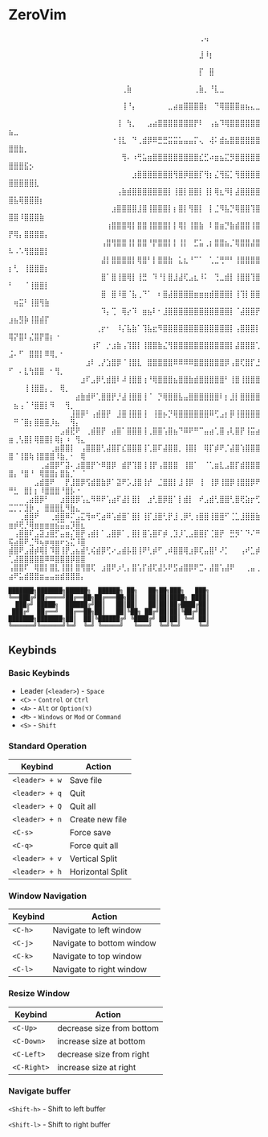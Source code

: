# ZeroVim
⠀⠀⠀⠀⠀⠀⠀⠀⠀⠀⠀⠀⠀⠀⠀⠀⠀⠀⠀⠀⠀⠀⠀⠀⠀⠀⠀⠀⠀⠀⠀⠀⠀⠀⠀⠀⠀⢀⢤⠀⠀⠀⠀⠀⠀⠀⠀⠀⠀⠀⠀⠀⠀⠀⠀⠀⠀⠀⠀⠀⠀⠀⠀⠀
⠀⠀⠀⠀⠀⠀⠀⠀⠀⠀⠀⠀⠀⠀⠀⠀⠀⠀⠀⠀⠀⠀⠀⠀⠀⠀⠀⠀⠀⠀⠀⠀⠀⠀⠀⠀⠀⣸⠸⡆⠀⠀⠀⠀⠀⠀⠀⠀⠀⠀⠀⠀⠀⠀⠀⠀⠀⠀⠀⠀⠀⠀⠀⠀
⠀⠀⠀⠀⠀⠀⠀⠀⠀⠀⠀⠀⠀⠀⠀⠀⠀⠀⠀⠀⠀⠀⠀⠀⠀⠀⠀⠀⠀⠀⠀⠀⠀⠀⠀⠀⠀⡏⠀⣿⠀⠀⠀⠀⠀⠀⠀⠀⠀⠀⠀⠀⠀⠀⠀⠀⠀⠀⠀⠀⠀⠀⠀⠀
⠀⠀⠀⠀⠀⠀⠀⠀⠀⠀⠀⠀⠀⠀⠀⠀⠀⠀⠀⠀⠀⠀⢀⣷⠀⠀⠀⠀⠀⠀⠀⠀⠀⠀⠀⠀⢀⣷⡀⠘⣇⣀⠀⠀⠀⠀⠀⠀⠀⠀⠀⠀⠀⠀⠀⠀⠀⠀⠀⠀⠀⠀⠀⠀
⠀⠀⠀⠀⠀⠀⠀⠀⠀⠀⠀⠀⠀⠀⠀⠀⠀⠀⠀⠀⠀⠀⢸⠘⡄⠀⠀⠀⠀⠀⠀⣀⣴⣶⣿⣿⣿⣿⡆⠀⠙⢿⣿⣿⣿⣶⣦⣄⣀⠀⠀⠀⠀⠀⠀⠀⠀⠀⠀⠀⠀⠀⠀⠀
⠀⠀⠀⠀⠀⠀⠀⠀⠀⠀⠀⠀⠀⠀⠀⠀⠀⠀⠀⠀⠀⢸⠀⢳⡀⠀⠀⣠⣴⣿⣿⣿⣿⣿⣿⣿⡟⠇⠀⢠⣦⠹⢿⣿⣿⣿⣿⣿⣿⣦⣀⠀⠀⠀⠀⠀⠀⠀⠀⠀⠀⠀⠀⠀
⠀⠀⠀⠀⠀⠀⠀⠀⠀⠀⠀⠀⠀⠀⠀⠀⠀⠀⠀⠀⠐⢸⣇⠀⠙⢀⣾⡿⠿⣛⣛⣭⣭⣥⣤⣤⡍⢄⠀⢼⠅⣾⣦⣿⣿⣿⣿⣿⣿⣿⣿⣷⡀⠀⠀⠀⠀⠀⠀⠀⠀⠀⠀⠀
⠀⠀⠀⠀⠀⠀⠀⠀⠀⠀⠀⠀⠀⠀⠀⠀⠀⠀⠀⠀⠀⠀⢻⠄⠰⢛⣥⣶⣿⣿⣿⣿⣿⣿⣿⣿⣿⣎⣋⠴⣶⣦⣍⡻⣿⣿⣿⣿⣿⣿⣿⣿⣯⡢⠀⠀⠀⠀⠀⠀⠀⠀⠀⠀
⠀⠀⠀⠀⠀⠀⠀⠀⠀⠀⠀⠀⠀⠀⠀⠀⠀⠀⠀⠀⠀⠀⠀⠀⣰⣿⣿⣿⣿⣿⣿⣿⢻⣿⡿⣿⣿⡏⢻⡆⣌⢻⣯⡁⢻⣿⣿⣿⣿⣿⣿⣿⣿⣿⣇⠀⠀⠀⠀⠀⠀⠀⠀⠀
⠀⠀⠀⠀⠀⠀⠀⠀⠀⠀⠀⠀⠀⠀⠀⠀⠀⠀⠀⠀⠀⢠⣷⣾⣿⣿⣿⣿⣿⣿⣿⡇⢸⣿⡇⣿⣿⡇⢸⡇⢿⣆⠻⡇⣼⣿⣿⣿⣿⣿⣧⢿⣿⣿⣿⡆⠀⠀⠀⠀⠀⠀⠀⠀
⠀⠀⠀⠀⠀⠀⠀⠀⠀⠀⠀⠀⠀⠀⠀⠀⠀⠀⠀⠀⣰⣿⣿⣿⣿⣸⣿⢸⣿⣿⣿⡇⡆⣿⡇⢻⣿⡇⠀⡇⣈⠻⣧⡙⢿⣿⣿⢹⣿⣿⣿⠸⣿⣿⣿⣷⠀⠀⠀⠀⠀⠀⠀⠀
⠀⠀⠀⠀⠀⠀⠀⠀⠀⠀⠀⠀⠀⠀⠀⠀⠀⠀⠀⢰⣿⣿⣿⢿⡇⣿⣿⢸⣿⣿⣿⡇⡇⢿⡇⢸⣿⣷⠀⠇⣿⣶⡙⣷⣾⣿⣿⢸⣿⡟⢿⡄⣿⣿⣿⣿⡄⠀⠀⠀⠀⠀⠀⠀
⠀⠀⠀⠀⠀⠀⠀⠀⠀⠀⠀⠀⠀⠀⠀⠀⠀⠀⢠⣿⢻⣿⣿⢸⡇⣿⣿⠘⡟⣿⣿⡇⡇⢸⡇⠀⣋⣥⢀⡆⣿⣿⣦⡈⢿⣿⣿⣼⣿⠧⠠⠡⢻⣿⣿⣿⡇⠀⠀⠀⠀⠀⠀⠀
⠀⠀⠀⠀⠀⠀⠀⠀⠀⠀⠀⠀⠀⠀⠀⠀⠀⠀⣼⡇⣿⣿⣿⣿⡇⢿⣿⠃⡇⣿⣿⣷⠀⣅⣆⠘⠉⠁⠀⢁⣈⢛⠛⠃⢸⣿⣿⣿⣿⡆⢃⠀⢸⣿⣿⣿⡆⠀⠀⠀⠀⠀⠀⠀
⠀⠀⠀⠀⠀⠀⠀⠀⠀⠀⠀⠀⠀⠀⠀⠀⠀⠀⣿⠁⣿⢸⣿⢿⡇⢸⣛⠀⠹⠘⡇⣿⣸⣼⢏⣠⣆⠸⠅⠀⢙⣀⣾⡇⢸⣿⣿⢹⣿⠃⠀⠀⠈⢸⣿⣿⡇⠀⠀⠀⠀⠀⠀⠀
⠀⠀⠀⠀⠀⠀⠀⠀⠀⠀⠀⠀⠀⠀⠀⠀⠀⠀⣿⠀⣿⠸⣿⠈⣧⢀⠙⠁⠀⠆⣿⣼⣿⣿⣿⣿⣶⣶⣶⣾⣿⣿⣿⡇⢸⢹⡇⣿⣿⠀⢶⣭⠃⢸⣿⢻⣷⠀⠀⠀⠀⠀⠀⠀
⠀⠀⠀⠀⠀⠀⠀⠀⠀⠀⠀⠀⠀⠀⠀⠀⠀⠀⠹⡄⢉⠀⢿⡔⠹⠀⣶⣦⠇⠂⣸⣿⣿⣿⣿⣿⣿⣿⣿⣿⣿⣿⣿⡇⠈⣼⣿⣿⡟⣰⣦⣻⡷⢸⣿⣾⡏⠀⠀⠀⠀⠀⠀⠀
⠀⠀⠀⠀⠀⠀⠀⠀⠀⠀⠀⠀⠀⠀⠀⠀⠀⢀⡖⠂⠀⠸⡌⣧⣷⠁⢹⣧⣖⠻⣿⣿⣿⣿⣿⣿⣿⣿⣿⣿⣿⣿⣿⡇⢠⣿⣿⣿⡇⢿⡝⣿⠇⣌⣿⡟⣿⡆⠐⠀⠀⠀⠀⠀
⠀⠀⠀⠀⠀⠀⠀⠀⠀⠀⠀⠀⠀⠀⠀⠀⢰⠏⠀⡐⣰⣷⢠⢹⣿⡇⢸⣿⣿⣷⣌⢻⣿⣿⣿⣿⣿⣿⣿⣿⣿⣿⣿⡇⣼⣿⣿⣿⢁⣨⠄⠋⠀⣿⣿⡇⠿⢿⡀⠂⠀⠀⠀⠀
⠀⠀⠀⠀⠀⠀⠀⠀⠀⠀⠀⠀⠀⠀⠀⣰⠇⢀⡜⣱⣿⡿⠈⢸⣿⣇⠀⣿⣿⣿⣿⣿⠿⠿⠿⠿⣿⣿⣿⣿⣿⣿⡿⢠⣿⢏⣿⡏⣘⠋⠀⠄⣇⢳⣿⣿⠀⠂⢻⡀⠀⠀⠀⠀
⠀⠀⠀⠀⠀⠀⠀⠀⠀⠀⠀⠀⠀⠀⣰⠏⣠⡿⢃⣾⣿⠇⠼⢸⣿⣿⢰⠘⢿⣿⣿⣿⣦⣿⣿⣷⣾⣿⣿⣿⣿⣿⠃⢸⣿⢸⣿⣿⣿⠀⠀⠀⢸⢸⣿⣿⡄⡀⠀⢿⡀⠀⠀⠀
⠀⠀⠀⠀⠀⠀⠀⠀⠀⠀⠀⠀⠀⣴⣷⣾⠟⢁⣿⣿⡟⡘⣼⢸⣿⣿⢸⠈⠀⡙⢿⣿⣿⣧⣤⣿⣿⣿⣿⣿⣿⠇⡆⣸⡇⣿⣿⣿⣿⠀⣦⢠⠈⠘⣿⣿⡇⠻⠀⠀⢻⡀⠀⠀
⠀⠀⠀⠀⠀⠀⠀⠀⠀⠀⠀⠀⣸⣿⡿⠃⢠⣾⣿⡟⠀⣸⣿⢸⣿⣿⢸⠀⢸⣿⡦⡙⢿⣿⣿⣿⣿⣿⣿⠿⢋⣠⡆⡿⢸⣿⣿⣿⣿⠀⠛⠈⣿⡆⣿⣿⣿⡸⣦⠀⠀⢻⡄⠀
⠀⠀⠀⠀⠀⠀⠀⠀⠀⠀⣠⣾⣟⠟⠀⢀⣾⣿⡟⠀⣴⣿⠁⣿⣿⣿⢸⢀⣿⣿⢡⣿⣦⠙⠿⠟⠛⠉⣤⣴⢁⣿⢠⢇⣿⡟⢸⣭⣴⣶⢀⢣⣿⡇⢿⣿⣿⡇⢿⡆⠰⠀⢻⣄
⠀⠀⠀⠀⠀⠀⠀⠀⢀⣶⣿⣿⡇⠀⢠⣿⣿⣿⢃⣼⣿⡏⣎⣿⣿⣿⢸⢁⣿⠏⣼⣿⣿⡀⢸⣿⡇⠀⢿⡏⡾⠟⡈⣼⣿⢱⣿⣿⣿⣿⠈⢸⣿⢷⢸⣿⣿⣿⠸⣷⡀⠂⠀⢿
⠀⠀⠀⠀⠀⠀⢀⣴⣿⡿⠋⣽⠄⣰⣿⣿⡟⠑⠿⣿⡿⠀⣾⡟⢹⣿⢸⢸⡟⢠⣿⣿⣿⠀⢸⣿⠁⠀⠈⢁⣶⣇⣠⣿⡏⣾⣿⣿⣿⣿⡄⠘⣿⠘⠀⢿⣿⣿⡆⣿⣷⡈⠀⠈
⠀⠀⠀⠀⠀⣠⣾⣿⠟⠀⠀⡟⣸⣿⡿⢫⣾⣿⣷⡿⠁⣽⠟⡡⣸⣿⢸⡞⠀⣈⣿⣿⡇⣸⢸⡿⠀⢸⠀⢸⡿⢸⣿⡿⢸⣿⣿⡿⠟⠛⣃⠀⣿⡇⡆⠸⣿⣿⣿⠘⣿⡧⠐⠀
⠀⠀⠀⢀⣴⣿⡿⠃⠀⠀⣰⣿⣿⡿⢡⣄⠻⠿⠟⢡⣴⠏⣼⡇⣿⡇⠀⣰⢃⣿⡿⣿⠁⡇⣾⡇⠀⠞⣠⣾⢃⣿⣿⢃⣿⢟⣵⡖⢋⣉⡉⡉⣹⡷⢀⠀⣿⣿⣿⣇⠻⣷⣄⠀
⠀⠀⢀⣾⣿⠟⠀⠀⢀⣾⣿⠿⠍⣠⣍⢻⠶⢋⣴⠿⢡⣾⣿⠁⣿⡇⢸⡏⣸⣿⢃⡟⣸⢀⡿⢃⢰⣿⣿⢸⣿⣿⠋⢈⣁⣸⣿⣿⣷⣶⡾⢟⡘⢿⣶⣶⣶⣶⣮⣭⣤⡹⣿⣆
⠀⢠⣿⣿⠏⣠⣽⣰⣿⡋⣤⣶⡌⣿⡟⢠⣾⡇⠁⣠⣿⡿⠁⡀⣿⡇⣿⢡⣿⠏⡾⢀⣹⡸⢁⣠⣿⣿⡏⢈⣿⡟⠀⣛⡻⠁⠙⠌⠛⢯⣴⣿⠟⣈⠻⢦⡶⢶⣶⠖⣢⣍⠸⣿
⣾⣿⠟⣠⣾⡾⢿⡇⠹⣿⢸⡟⣠⣦⣾⢃⢮⣾⡿⢋⠔⣠⣾⡧⣿⢸⠟⢃⡾⠋⢀⠾⣿⣿⢿⣰⡿⢏⣤⣿⠃⠜⡁⠀⠀⢠⠞⣁⡾⢁⣼⣿⣿⣿⣿⣿⠿⠿⣿⣿⣿⡿⣿⣿
⢠⣿⣿⠏⠀⢿⣿⡇⣿⣇⢸⣿⡇⣿⢻⣿⢏⠀⣰⣿⠟⡰⢃⡄⣿⢡⡏⣾⢏⣼⡣⠟⣫⣴⣿⡿⠟⣉⠄⣼⣿⢡⣼⠟⠀⠀⢀⣤⢀⣴⠟⣥⣾⣿⣿⣶⣤⣤⣶⣾⣿⣿⣿⡄


    ███████╗███████╗██████╗  ██████╗ ██╗   ██╗██╗███╗   ███╗
    ╚══███╔╝██╔════╝██╔══██╗██╔═══██╗██║   ██║██║████╗ ████║
      ███╔╝ █████╗  ██████╔╝██║   ██║██║   ██║██║██╔████╔██║
     ███╔╝  ██╔══╝  ██╔══██╗██║   ██║╚██╗ ██╔╝██║██║╚██╔╝██║
    ███████╗███████╗██║  ██║╚██████╔╝ ╚████╔╝ ██║██║ ╚═╝ ██║
    ╚══════╝╚══════╝╚═╝  ╚═╝ ╚═════╝   ╚═══╝  ╚═╝╚═╝     ╚═╝
## Keybinds

### Basic Keybinds

- Leader (`<leader>`) - `Space`
- `<C>` - `Control` or `Ctrl`
- `<A>` - `Alt` or `Option(⌥)`
- `<M>` - `Windows` or `Mod` or `Command`
- `<S>` - `Shift`

### Standard Operation

|Keybind|Action|
|---|---|
|`<leader> + w`|Save file|
|`<leader> + q`|Quit|
|`<leader> + Q`|Quit all|
|`<leader> + n`|Create new file|
|`<C-s>`|Force save|
|`<C-q>`|Force quit all|
|`<leader> + v`|Vertical Split|
|`<leader> + h`|Horizontal Split|

### Window Navigation

|Keybind|Action|
|---|---|
|`<C-h>`|Navigate to left window|
|`<C-j>`|Navigate to bottom window|
|`<C-k>`|Navigate to top window|
|`<C-l>`|Navigate to right window|

### Resize Window

|Keybind|Action|
|---|---|
|`<C-Up>`|decrease size from bottom|
|`<C-Down>`|increase size at bottom|
|`<C-Left>`|decrease size from right|
|`<C-Right>`|increase size at right|

### Navigate buffer

`<Shift-h>` - Shift to left buffer  
  
`<Shift-l>` - Shift to right buffer
